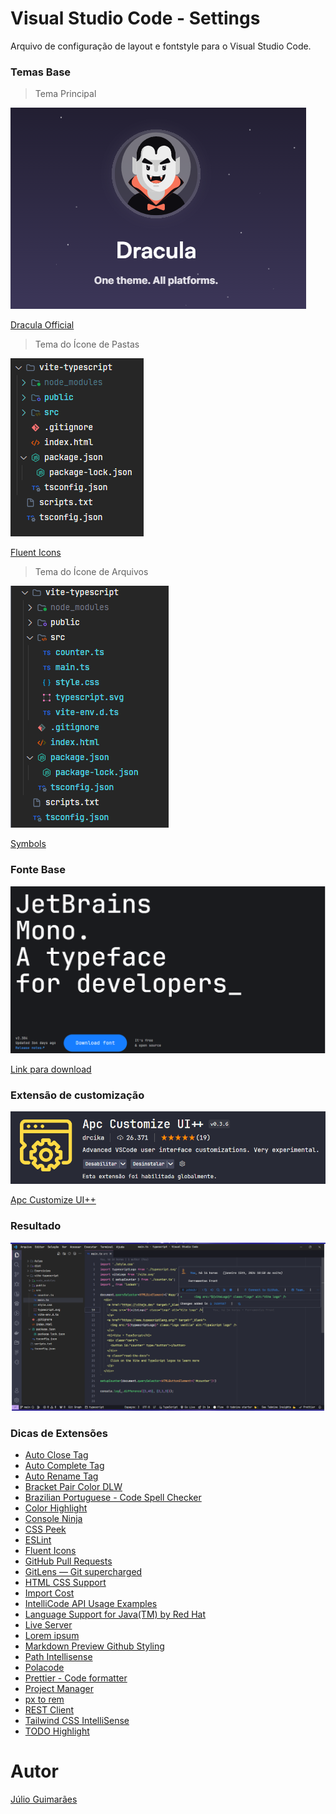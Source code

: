 # Visual Studio Code - Settings

Arquivo de configuração de layout e fontstyle para o Visual Studio Code.

### Temas Base

> Tema Principal

![DraculaOfficial](https://github.com/ocesar9/vscode-settings/blob/main/pictures/DraculaTheme.png)

[Dracula Official](https://draculatheme.com/visual-studio-code)

> Tema do Ícone de Pastas

![FluentIcons](https://github.com/ocesar9/vscode-settings/blob/main/pictures/FluentIcons.png)

[Fluent Icons](https://marketplace.visualstudio.com/items?itemName=miguelsolorio.fluent-icons)


> Tema do Ícone de Arquivos

![Symbols](https://github.com/ocesar9/vscode-settings/blob/main/pictures/Symbols.png)

[Symbols](https://marketplace.visualstudio.com/items?itemName=miguelsolorio.symbols)

### Fonte Base

![JetBrainsMono](https://github.com/ocesar9/vscode-settings/blob/main/pictures/JetBrainMonoFontStyle.png)

[Link para download](https://www.jetbrains.com/lp/mono/)

### Extensão de customização

![APCExtension](https://github.com/ocesar9/vscode-settings/blob/main/pictures/APCExtension.png)

[Apc Customize UI++](https://marketplace.visualstudio.com/items?itemName=drcika.apc-extension) 

### Resultado

![result](https://github.com/ocesar9/vscode-settings/blob/main/pictures/result.png)

### Dicas de Extensões

 - [Auto Close Tag](https://marketplace.visualstudio.com/items?itemName=formulahendry.auto-close-tag)
 - [Auto Complete Tag](https://marketplace.visualstudio.com/items?itemName=formulahendry.auto-complete-tag)
 - [Auto Rename Tag](https://marketplace.visualstudio.com/items?itemName=formulahendry.auto-rename-tag)
 - [Bracket Pair Color DLW](https://marketplace.visualstudio.com/items?itemName=BracketPairColorDLW.bracket-pair-color-dlw)
 - [Brazilian Portuguese - Code Spell Checker](https://marketplace.visualstudio.com/items?itemName=streetsidesoftware.code-spell-checker-portuguese-brazilian)
 - [Color Highlight](https://marketplace.visualstudio.com/items?itemName=naumovs.color-highlight)
 - [Console Ninja](https://marketplace.visualstudio.com/items?itemName=WallabyJs.console-ninja)
 - [CSS Peek](https://marketplace.visualstudio.com/items?itemName=pranaygp.vscode-css-peek)
 - [ESLint](https://marketplace.visualstudio.com/items?itemName=dbaeumer.vscode-eslint)
 - [Fluent Icons](https://marketplace.visualstudio.com/items?itemName=miguelsolorio.fluent-icons)
 - [GitHub Pull Requests](https://marketplace.visualstudio.com/items?itemName=GitHub.vscode-pull-request-github)
 - [GitLens — Git supercharged](https://marketplace.visualstudio.com/items?itemName=eamodio.gitlens)
 - [HTML CSS Support](https://marketplace.visualstudio.com/items?itemName=ecmel.vscode-html-css)
 - [Import Cost](https://marketplace.visualstudio.com/items?itemName=wix.vscode-import-cost)
 - [IntelliCode API Usage Examples](https://marketplace.visualstudio.com/items?itemName=VisualStudioExptTeam.intellicode-api-usage-examples)
 - [Language Support for Java(TM) by Red Hat](https://marketplace.visualstudio.com/items?itemName=redhat.java)
 - [Live Server](https://marketplace.visualstudio.com/items?itemName=ritwickdey.LiveServer)
 - [Lorem ipsum](https://marketplace.visualstudio.com/items?itemName=Tyriar.lorem-ipsum)
 - [Markdown Preview Github Styling](https://marketplace.visualstudio.com/items?itemName=bierner.markdown-preview-github-styles)
 - [Path Intellisense](https://marketplace.visualstudio.com/items?itemName=christian-kohler.path-intellisense)
 - [Polacode](https://marketplace.visualstudio.com/items?itemName=pnp.polacode)
 - [Prettier - Code formatter](https://marketplace.visualstudio.com/items?itemName=esbenp.prettier-vscode)
 - [Project Manager](https://marketplace.visualstudio.com/items?itemName=alefragnani.project-manager)
 - [px to rem](https://marketplace.visualstudio.com/items?itemName=sainoba.px-to-rem)
 - [REST Client](https://marketplace.visualstudio.com/items?itemName=humao.rest-client)
 - [Tailwind CSS IntelliSense](https://marketplace.visualstudio.com/items?itemName=bradlc.vscode-tailwindcss)
 - [TODO Highlight](https://marketplace.visualstudio.com/items?itemName=wayou.vscode-todo-highlight)

# Autor

[Júlio Guimarães](https://github.com/ocesar9)




